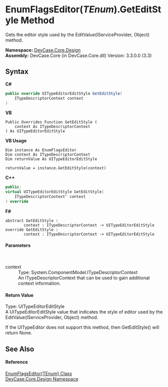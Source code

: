 # EnumFlagsEditor(*TEnum*).GetEditStyle Method 
 

Gets the editor style used by the EditValue(IServiceProvider, Object) method.

**Namespace:**&nbsp;<a href="N_DevCase_Core_Design">DevCase.Core.Design</a><br />**Assembly:**&nbsp;DevCase.Core (in DevCase.Core.dll) Version: 3.3.0.0 (3.3)

## Syntax

**C#**<br />
``` C#
public override UITypeEditorEditStyle GetEditStyle(
	ITypeDescriptorContext context
)
```

**VB**<br />
``` VB
Public Overrides Function GetEditStyle ( 
	context As ITypeDescriptorContext
) As UITypeEditorEditStyle
```

**VB Usage**<br />
``` VB Usage
Dim instance As EnumFlagsEditor
Dim context As ITypeDescriptorContext
Dim returnValue As UITypeEditorEditStyle

returnValue = instance.GetEditStyle(context)
```

**C++**<br />
``` C++
public:
virtual UITypeEditorEditStyle GetEditStyle(
	ITypeDescriptorContext^ context
) override
```

**F#**<br />
``` F#
abstract GetEditStyle : 
        context : ITypeDescriptorContext -> UITypeEditorEditStyle 
override GetEditStyle : 
        context : ITypeDescriptorContext -> UITypeEditorEditStyle 
```


#### Parameters
&nbsp;<dl><dt>context</dt><dd>Type: System.ComponentModel.ITypeDescriptorContext<br />An ITypeDescriptorContext that can be used to gain additional context information.</dd></dl>

#### Return Value
Type: UITypeEditorEditStyle<br />A UITypeEditorEditStyle value that indicates the style of editor used by the EditValue(IServiceProvider, Object) method. 

 If the UITypeEditor does not support this method, then GetEditStyle() will return None.

## See Also


#### Reference
<a href="T_DevCase_Core_Design_EnumFlagsEditor_1">EnumFlagsEditor(TEnum) Class</a><br /><a href="N_DevCase_Core_Design">DevCase.Core.Design Namespace</a><br />